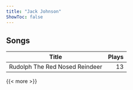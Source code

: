 ```yaml
---
title: "Jack Johnson"
ShowToc: false
---
```


## Songs
Title | Plays 
----- | -----: 
Rudolph The Red Nosed Reindeer | 13

{{< more >}}
